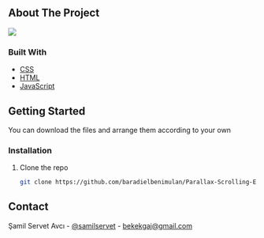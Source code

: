 ## About The Project

![](parallax.gif)


### Built With

* [CSS](https://html.com/)
* [HTML](https://html.com/)
* [JavaScript](https://www.javascript.com/)



## Getting Started
You can download the files and arrange them according to your own


### Installation
1. Clone the repo
   ```sh
   git clone https://github.com/baradielbenimulan/Parallax-Scrolling-Effect.git
   ```

## Contact
Şamil Servet Avcı - [@samilservet](https://twitter.com/samilservet) - bekekgaj@gmail.com
